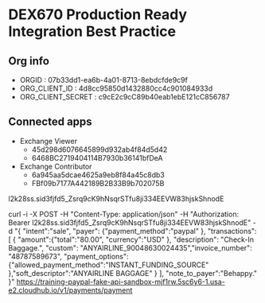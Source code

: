 # DEX670 Production Ready Integration Best Practice

## Org info
- ORGID : 07b33dd1-ea6b-4a01-8713-8ebdcfde9c9f
- ORG_CLIENT_ID : 4d8cc95850d1432880cc4c901084933d
- ORG_CLIENT_SECRET : c9cE2c9cC89b40eab1ebE121cC856787

## Connected apps
- Exchange Viewer
  - 45d298d6076645899d932ab4f84d5d42
  - 6468BC2719404114B7930b36141bfDeA
- Exchange Contributor
  - 6a945aa5dcae4625a9eb8f84a45c8db3
  - FBf09b7177A442189B2B33B9b702075B




l2k28ss.sid3fjfd5_Zsrq9cK9hNsqrSTfu8ji334EEVW83hjskShnodE


curl -i -X POST -H "Content-Type: application/json" -H "Authorization: Bearer l2k28ss.sid3fjfd5_Zsrq9cK9hNsqrSTfu8ji334EEVW83hjskShnodE" -d "{ \"intent\":\"sale\", \"payer\": {\"payment_method\":\"paypal\" }, \"transactions\":[ { \"amount\":{\"total\":\"80.00\", \"currency\":\"USD\" }, \"description\": \"Check-In Baggage.\", \"custom\": \"ANYAIRLINE_90048630024435\",\"invoice_number\": \"48787589673\", \"payment_options\":{\"allowed_payment_method\":\"INSTANT_FUNDING_SOURCE\" },\"soft_descriptor\":\"ANYAIRLINE BAGGAGE\" } ], \"note_to_payer\":\"Behappy.\" }" https://training-paypal-fake-api-sandbox-mjf1rw.5sc6y6-1.usa-e2.cloudhub.io/v1/payments/payment